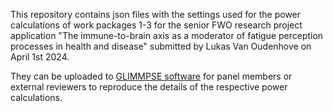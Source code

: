 This repository contains json files with the settings used for the power calculations of work packages 1-3 for the senior FWO research project application "The immune-to-brain axis as a moderator of fatigue perception processes in health and disease" submitted by Lukas Van Oudenhove on April 1st 2024.

They can be uploaded to [GLIMMPSE software](https://glimmpse.samplesizeshop.org/) for panel members or external reviewers to reproduce the details of the respective power calculations.

